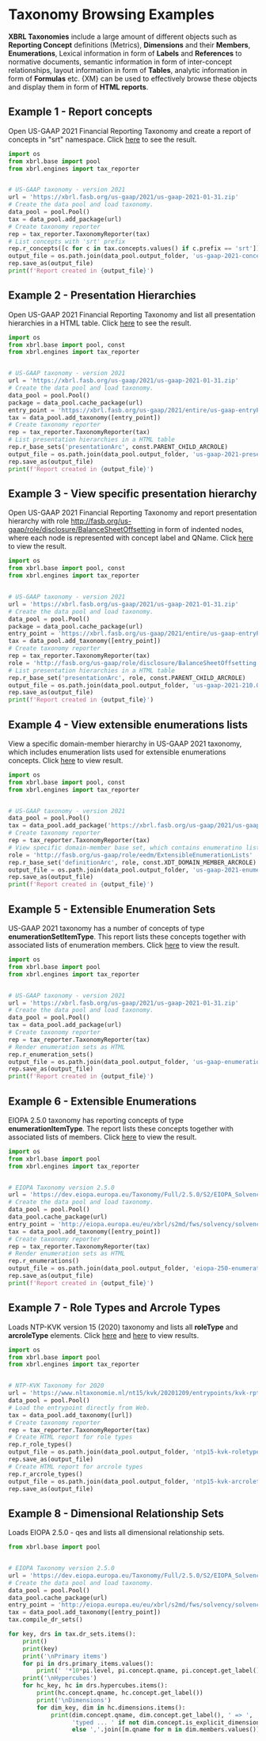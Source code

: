 # Taxonomy Browsing Examples



**XBRL Taxonomies** include a large amount of different objects such as **Reporting Concept** definitions (Metrics), **Dimensions** and their **Members**, **Enumerations**, Lexical information in form of **Labels** and **References** to normative documents, semantic information in form of inter-concept relationships, layout information in form of **Tables**, analytic information in form of **Formulas** etc. {XM} can be used to effectively browse these objects and display them in form of **HTML reports**.



## Example 1 - Report concepts

Open US-GAAP 2021 Financial Reporting Taxonomy and create a report of concepts in "srt" namespace. Click [here](us-gaap-2021-concepts-srt.html) to see the result.

````python
import os
from xbrl.base import pool
from xbrl.engines import tax_reporter


# US-GAAP taxonomy - version 2021
url = 'https://xbrl.fasb.org/us-gaap/2021/us-gaap-2021-01-31.zip'
# Create the data pool and load taxonomy.
data_pool = pool.Pool()
tax = data_pool.add_package(url)
# Create taxonomy reporter
rep = tax_reporter.TaxonomyReporter(tax)
# List concepts with 'srt' prefix
rep.r_concepts([c for c in tax.concepts.values() if c.prefix == 'srt'])
output_file = os.path.join(data_pool.output_folder, 'us-gaap-2021-concepts-srt.html')
rep.save_as(output_file)
print(f'Report created in {output_file}')

````



## Example 2 - Presentation Hierarchies

Open US-GAAP 2021 Financial Reporting Taxonomy and list all presentation hierarchies in a HTML table. Click [here](us-gaap-2021-presentations.html) to see the result.

```python
import os
from xbrl.base import pool, const
from xbrl.engines import tax_reporter


# US-GAAP taxonomy - version 2021
url = 'https://xbrl.fasb.org/us-gaap/2021/us-gaap-2021-01-31.zip'
# Create the data pool and load taxonomy.
data_pool = pool.Pool()
package = data_pool.cache_package(url)
entry_point = 'https://xbrl.fasb.org/us-gaap/2021/entire/us-gaap-entryPoint-all-2021-01-31.xsd'
tax = data_pool.add_taxonomy([entry_point])
# Create taxonomy reporter
rep = tax_reporter.TaxonomyReporter(tax)
# List presentation hierarchies in a HTML table
rep.r_base_sets('presentationArc', const.PARENT_CHILD_ARCROLE)
output_file = os.path.join(data_pool.output_folder, 'us-gaap-2021-presentations.html')
rep.save_as(output_file)
print(f'Report created in {output_file}')

```



## Example 3 - View specific presentation hierarchy

Open US-GAAP 2021 Financial Reporting Taxonomy and report presentation hierarchy with role http://fasb.org/us-gaap/role/disclosure/BalanceSheetOffsetting in form of indented nodes, where each node is represented with concept label and QName. Click [here](us-gaap-2021-210.000.html) to view the result.

```python
import os
from xbrl.base import pool, const
from xbrl.engines import tax_reporter


# US-GAAP taxonomy - version 2021
url = 'https://xbrl.fasb.org/us-gaap/2021/us-gaap-2021-01-31.zip'
# Create the data pool and load taxonomy.
data_pool = pool.Pool()
package = data_pool.cache_package(url)
entry_point = 'https://xbrl.fasb.org/us-gaap/2021/entire/us-gaap-entryPoint-all-2021-01-31.xsd'
tax = data_pool.add_taxonomy([entry_point])
# Create taxonomy reporter
rep = tax_reporter.TaxonomyReporter(tax)
role = 'http://fasb.org/us-gaap/role/disclosure/BalanceSheetOffsetting'
# List presentation hierarchies in a HTML table
rep.r_base_set('presentationArc', role, const.PARENT_CHILD_ARCROLE)
output_file = os.path.join(data_pool.output_folder, 'us-gaap-2021-210.000.html')
rep.save_as(output_file)
print(f'Report created in {output_file}')

```



## Example 4 - View extensible enumerations lists

View a specific domain-member hierarchy in US-GAAP 2021 taxonomy, which includes enumeration lists used for extensible enumerations concepts. Click [here](us-gaap-2021-enumeration_lists.html) to view result.

```python
import os
from xbrl.base import pool, const
from xbrl.engines import tax_reporter


# US-GAAP taxonomy - version 2021
data_pool = pool.Pool()
tax = data_pool.add_package('https://xbrl.fasb.org/us-gaap/2021/us-gaap-2021-01-31.zip')
# Create taxonomy reporter
rep = tax_reporter.TaxonomyReporter(tax)
# View specific domain-member base set, which contains enumeratino lists for extensible enumerations.
role = 'http://fasb.org/us-gaap/role/eedm/ExtensibleEnumerationLists'
rep.r_base_set('definitionArc', role, const.XDT_DOMAIN_MEMBER_ARCROLE)
output_file = os.path.join(data_pool.output_folder, 'us-gaap-2021-enumeration_lists.html')
rep.save_as(output_file)
print(f'Report created in {output_file}')

```



## Example 5 - Extensible Enumeration Sets

US-GAAP 2021 taxonomy has a number of concepts of type **enumerationSetItemType**. This report lists these concepts together with associated lists of enumeration members. Click [here](us-gaap-enumeration_sets.html) to view the result.

```python
import os
from xbrl.base import pool
from xbrl.engines import tax_reporter


# US-GAAP taxonomy - version 2021
url = 'https://xbrl.fasb.org/us-gaap/2021/us-gaap-2021-01-31.zip'
# Create the data pool and load taxonomy.
data_pool = pool.Pool()
tax = data_pool.add_package(url)
# Create taxonomy reporter
rep = tax_reporter.TaxonomyReporter(tax)
# Render enumeration sets as HTML
rep.r_enumeration_sets()
output_file = os.path.join(data_pool.output_folder, 'us-gaap-enumeration_sets.html')
rep.save_as(output_file)
print(f'Report created in {output_file}')

```



## Example 6 - Extensible Enumerations

EIOPA 2.5.0 taxonomy has reporting concepts of type **enumerationItemType**. The report lists these concepts together with associated lists of members. Click [here](eiopa-250-enumerations.html) to view the result.

```python
import os
from xbrl.base import pool
from xbrl.engines import tax_reporter


# EIOPA Taxonomy version 2.5.0
url = 'https://dev.eiopa.europa.eu/Taxonomy/Full/2.5.0/S2/EIOPA_SolvencyII_XBRL_Taxonomy_2.5.0_hotfix.zip'
# Create the data pool and load taxonomy.
data_pool = pool.Pool()
data_pool.cache_package(url)
entry_point = 'http://eiopa.europa.eu/eu/xbrl/s2md/fws/solvency/solvency2/2020-07-15/mod/qes.xsd'
tax = data_pool.add_taxonomy([entry_point])
# Create taxonomy reporter
rep = tax_reporter.TaxonomyReporter(tax)
# Render enumeration sets as HTML
rep.r_enumerations()
output_file = os.path.join(data_pool.output_folder, 'eiopa-250-enumerations.html')
rep.save_as(output_file)
print(f'Report created in {output_file}')

```



## Example 7 - Role Types and Arcrole Types

Loads NTP-KVK version 15 (2020) taxonomy and lists all **roleType** and **arcroleType** elements. Click [here](ntp15-kvk-roletypes.html) and [here](ntp15-kvk-arcroletypes.html) to view results.

```python
import os
from xbrl.base import pool
from xbrl.engines import tax_reporter


# NTP-KVK Taxonomy for 2020
url = 'https://www.nltaxonomie.nl/nt15/kvk/20201209/entrypoints/kvk-rpt-jaarverantwoording-2020-ifrs-full.xsd'
data_pool = pool.Pool()
# Load the entrypoint directly from Web.
tax = data_pool.add_taxonomy([url])
# Create taxonomy reporter
rep = tax_reporter.TaxonomyReporter(tax)
# Create HTML report for role types
rep.r_role_types()
output_file = os.path.join(data_pool.output_folder, 'ntp15-kvk-roletypes.html')
rep.save_as(output_file)
# Create HTML report for arcrole types
rep.r_arcrole_types()
output_file = os.path.join(data_pool.output_folder, 'ntp15-kvk-arcroletypes.html')
rep.save_as(output_file)

```



## Example 8 - Dimensional Relationship Sets

Loads EIOPA 2.5.0 - qes and lists all dimensional relationship sets.

```python
from xbrl.base import pool


# EIOPA Taxonomy version 2.5.0
url = 'https://dev.eiopa.europa.eu/Taxonomy/Full/2.5.0/S2/EIOPA_SolvencyII_XBRL_Taxonomy_2.5.0_hotfix.zip'
# Create the data pool and load taxonomy.
data_pool = pool.Pool()
data_pool.cache_package(url)
entry_point = 'http://eiopa.europa.eu/eu/xbrl/s2md/fws/solvency/solvency2/2020-07-15/mod/qes.xsd'
tax = data_pool.add_taxonomy([entry_point])
tax.compile_dr_sets()

for key, drs in tax.dr_sets.items():
    print()
    print(key)
    print('\nPrimary items')
    for pi in drs.primary_items.values():
        print(' '*10*pi.level, pi.concept.qname, pi.concept.get_label())
    print('\nHypercubes')
    for hc_key, hc in drs.hypercubes.items():
        print(hc.concept.qname, hc.concept.get_label())
        print('\nDimensions')
        for dim_key, dim in hc.dimensions.items():
            print(dim.concept.qname, dim.concept.get_label(), ' => ',
                  'typed ... ' if not dim.concept.is_explicit_dimension
                  else ','.join([m.qname for m in dim.members.values()] if dim.members else ''))
```

